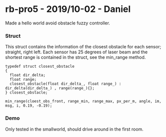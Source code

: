 # rb-pro5 - 2019/10-02 - Daniel

Made a hello world avoid obstacle fuzzy controller.

### Struct

This struct contains the information of the closest obstacle for each sensor; straight, right left. Each sensor has 25 degrees of laser beam and the shortest range is contained in the struct, see the min_range method.

```
typedef struct closest_obstacle 
{
  float dir_delta;
  float range;
  closest_obstacle(float dir_delta_, float range_) : dir_delta(dir_delta_) , range(range_){};
} closest_obstacle;

min_range(cloest_obs_front, range_min, range_max, px_per_m, angle, im, msg, i, 0.19, -0.19);
```

### Demo

Only tested in the smallworld, should drive around in the first room.
